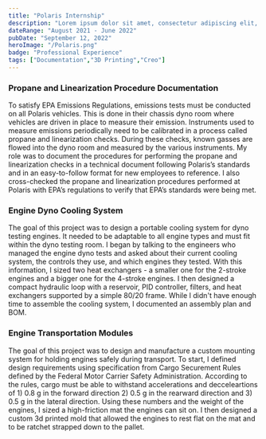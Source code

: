```yaml
---
title: "Polaris Internship"
description: "Lorem ipsum dolor sit amet, consectetur adipiscing elit, sed do eiusmod tempor incididunt ut labore et dolore magna aliqua."
dateRange: "August 2021 - June 2022"
pubDate: "September 12, 2022"
heroImage: "/Polaris.png"
badge: "Professional Experience"
tags: ["Documentation","3D Printing","Creo"]
---
```


<h3>Propane and Linearization Procedure Documentation</h3>

To satisfy EPA Emissions Regulations, emissions tests must be conducted on all Polaris vehicles. This is done in their chassis dyno room where vehicles are driven in place to measure their emission. Instruments used to measure emissions periodically need to be calibrated in a process called propane and linearization checks. During these checks, known gasses are flowed into the dyno room and measured by the various instruments. My role was to document the procedures for performing the propane and linearization checks in a technical document following Polaris’s standards and in an easy-to-follow format for new employees to reference. I also cross-checked the propane and linearization procedures performed at Polaris with EPA’s regulations to verify that EPA’s standards were being met.

<h3>Engine Dyno Cooling System</h3>

The goal of this project was to design a portable cooling system for dyno testing engines. It needed to be adaptable to all engine types and must fit within the dyno testing room. I began by talking to the engineers who managed the engine dyno tests and asked about their current cooling system, the controls they use, and which engines they tested. With this information, I sized two heat exchangers - a smaller one for the 2-stroke engines and a bigger one for the 4-stroke engines. I then designed a compact hydraulic loop with a reservoir, PID controller, filters, and heat exchangers supported by a simple 80/20 frame. While I didn't have enough time to assemble the cooling system, I documented an assembly plan and BOM.

<h3>Engine Transportation Modules</h3>

The goal of this project was to design and manufacture a custom mounting system for holding engines safely during transport. To start, I defined design requirements using specification from Cargo Securement Rules defined by the Federal Motor Carrier Safety Administration. According to the rules, cargo must be able to withstand accelerations and decceleartions of 1) 0.8 g in the forward direction 2) 0.5 g in the rearward direction and 3) 0.5 g in the lateral direction. Using these numbers and the weight of the engines, I sized a high-friction mat the engines can sit on. I then designed a custom 3d printed mold that allowed the engines to rest flat on the mat and to be ratchet strapped down to the pallet.